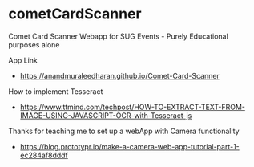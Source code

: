 # cometCardScanner
Comet Card Scanner Webapp for SUG Events - Purely Educational purposes alone

App Link
- https://anandmuraleedharan.github.io/Comet-Card-Scanner

How to implement Tesseract
- https://www.ttmind.com/techpost/HOW-TO-EXTRACT-TEXT-FROM-IMAGE-USING-JAVASCRIPT-OCR-with-Tesseract-js

Thanks for teaching me to set up a webApp with Camera functionality
- https://blog.prototypr.io/make-a-camera-web-app-tutorial-part-1-ec284af8dddf
